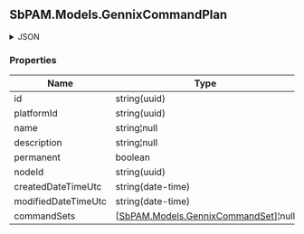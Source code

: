 
<h2 id="tocS_SbPAM.Models.GennixCommandPlan">SbPAM.Models.GennixCommandPlan</h2>

<a id="schemasbpam.models.gennixcommandplan"></a>
<a id="schema_SbPAM.Models.GennixCommandPlan"></a>
<a id="tocSsbpam.models.gennixcommandplan"></a>
<a id="tocssbpam.models.gennixcommandplan"></a>

<details><summary>JSON</summary>


```json
{
  "id": "497f6eca-6276-4993-bfeb-53cbbbba6f08",
  "platformId": "32a6e381-64f4-4911-86b6-3bf681b64d23",
  "name": "string",
  "description": "string",
  "permanent": true,
  "nodeId": "959356e3-6168-4a92-b4a5-b9d462be6177",
  "createdDateTimeUtc": "2019-08-24T14:15:22Z",
  "modifiedDateTimeUtc": "2019-08-24T14:15:22Z",
  "commandSets": [
    {
      "id": "497f6eca-6276-4993-bfeb-53cbbbba6f08",
      "commandPlanId": "379448c2-4217-4597-8f65-2c958fd0f39c",
      "name": "string",
      "description": "string",
      "executionOrder": 0,
      "nodeId": "959356e3-6168-4a92-b4a5-b9d462be6177",
      "createdDateTimeUtc": "2019-08-24T14:15:22Z",
      "modifiedDateTimeUtc": "2019-08-24T14:15:22Z",
      "commands": [
        {
          "id": "497f6eca-6276-4993-bfeb-53cbbbba6f08",
          "commandSetId": "e8c8a103-3a07-4419-8d37-aa37616deb52",
          "commandToSend": "string",
          "executionOrder": 0,
          "nodeId": "959356e3-6168-4a92-b4a5-b9d462be6177",
          "createdDateTimeUtc": "2019-08-24T14:15:22Z",
          "modifiedDateTimeUtc": "2019-08-24T14:15:22Z",
          "resultActions": [
            {
              "id": "497f6eca-6276-4993-bfeb-53cbbbba6f08",
              "commandId": "9e2dd63c-3478-489f-86d3-8c292a65a0aa",
              "expectedResult": "string",
              "expectedResultIsSuffix": true,
              "expectedResultIsPrefix": true,
              "isRegex": true,
              "isTermBreak": true,
              "isForceTermBreak": true,
              "isError": true,
              "continueOnError": true,
              "executionOrder": 0,
              "jumpToCommandId": "e6afe95c-7046-47ad-b239-73a4a0d32867",
              "jumpToCommandSetId": "50df31f2-0987-4271-a608-c721a9b005bc",
              "nodeId": "959356e3-6168-4a92-b4a5-b9d462be6177",
              "createdDateTimeUtc": "2019-08-24T14:15:22Z",
              "modifiedDateTimeUtc": "2019-08-24T14:15:22Z"
            }
          ]
        }
      ]
    }
  ]
}

```


</details>

### Properties

|Name|Type|Required|Restrictions|Description|
|---|---|---|---|---|
|id|string(uuid)|false|none|none|
|platformId|string(uuid)|false|none|none|
|name|string¦null|false|none|none|
|description|string¦null|false|none|none|
|permanent|boolean|false|none|none|
|nodeId|string(uuid)|false|none|none|
|createdDateTimeUtc|string(date-time)|false|none|none|
|modifiedDateTimeUtc|string(date-time)|false|none|none|
|commandSets|[[SbPAM.Models.GennixCommandSet](../Models/sbpam.models.gennixcommandset.md)]¦null|false|none|none|


